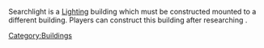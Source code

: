 Searchlight is a [Lighting](Lighting.md "wikilink") building which must be
constructed mounted to a different building. Players can construct this
building after researching [](Search_Lights_(Tech).md).

[Category:Buildings](Category:Buildings "wikilink")